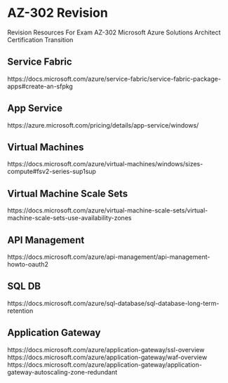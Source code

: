 # AZ-302 Revision
Revision Resources For Exam AZ-302 Microsoft Azure Solutions Architect Certification Transition

<h2>Service Fabric</h2>
https://docs.microsoft.com/azure/service-fabric/service-fabric-package-apps#create-an-sfpkg

<h2>App Service</h2>
https://azure.microsoft.com/pricing/details/app-service/windows/

<h2>Virtual Machines</h2>
https://docs.microsoft.com/azure/virtual-machines/windows/sizes-compute#fsv2-series-sup1sup

<h2>Virtual Machine Scale Sets</h2>
https://docs.microsoft.com/azure/virtual-machine-scale-sets/virtual-machine-scale-sets-use-availability-zones

<h2>API Management</h2>
https://docs.microsoft.com/azure/api-management/api-management-howto-oauth2

<h2>SQL DB</h2>
https://docs.microsoft.com/azure/sql-database/sql-database-long-term-retention

<h2>Application Gateway</h2>
https://docs.microsoft.com/azure/application-gateway/ssl-overview
https://docs.microsoft.com/azure/application-gateway/waf-overview
https://docs.microsoft.com/azure/application-gateway/application-gateway-autoscaling-zone-redundant
